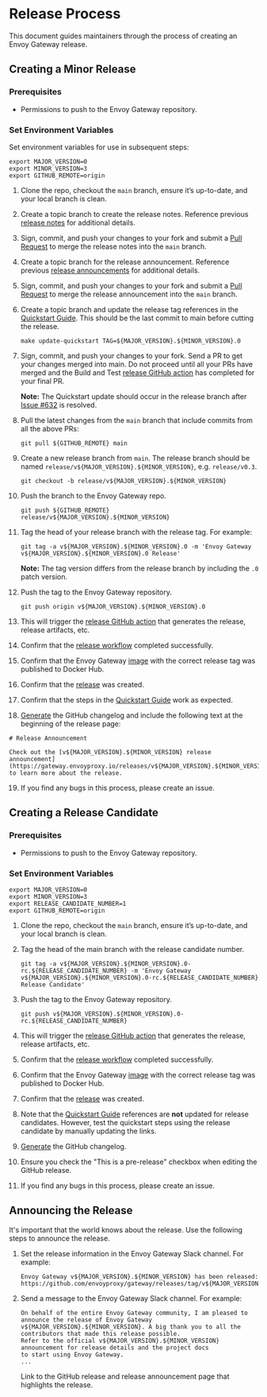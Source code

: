 # Release Process

This document guides maintainers through the process of creating an Envoy Gateway release.

## Creating a Minor Release

### Prerequisites

- Permissions to push to the Envoy Gateway repository.

### Set Environment Variables

Set environment variables for use in subsequent steps:

```shell
export MAJOR_VERSION=0
export MINOR_VERSION=3
export GITHUB_REMOTE=origin
```

1. Clone the repo, checkout the `main` branch, ensure it’s up-to-date, and your local branch is clean.
2. Create a topic branch to create the release notes. Reference previous [release notes][] for additional details.
3. Sign, commit, and push your changes to your fork and submit a [Pull Request][] to merge the release notes into the
   `main` branch.
4. Create a topic branch for the release announcement. Reference previous [release announcements][] for additional
   details.
5. Sign, commit, and push your changes to your fork and submit a [Pull Request][] to merge the release announcement
   into the `main` branch.
6. Create a topic branch and update the release tag references in the [Quickstart Guide][]. This should be the last
   commit to main before cutting the release.

   ```shell
   make update-quickstart TAG=${MAJOR_VERSION}.${MINOR_VERSION}.0
   ```

7. Sign, commit, and push your changes to your fork. Send a PR to get your changes merged into main. Do not proceed
   until all your PRs have merged and the Build and Test [release GitHub action][] has completed for your final PR.

   __Note:__ The Quickstart update should occur in the release branch after [Issue #632][] is resolved.

8. Pull the latest changes from the `main` branch that include commits from all the above PRs:

   ```shell
   git pull ${GITHUB_REMOTE} main
   ```

9. Create a new release branch from `main`. The release branch should be named
   `release/v${MAJOR_VERSION}.${MINOR_VERSION}`, e.g. `release/v0.3`.

   ```shell
   git checkout -b release/v${MAJOR_VERSION}.${MINOR_VERSION}
   ```

10. Push the branch to the Envoy Gateway repo.

    ```shell
    git push ${GITHUB_REMOTE} release/v${MAJOR_VERSION}.${MINOR_VERSION}
    ```

11. Tag the head of your release branch with the release tag. For example:

    ```shell
    git tag -a v${MAJOR_VERSION}.${MINOR_VERSION}.0 -m 'Envoy Gateway v${MAJOR_VERSION}.${MINOR_VERSION}.0 Release'
    ```

    __Note:__ The tag version differs from the release branch by including the `.0` patch version.

12. Push the tag to the Envoy Gateway repository.

     ```shell
     git push origin v${MAJOR_VERSION}.${MINOR_VERSION}.0
     ```

13. This will trigger the [release GitHub action][] that generates the release, release artifacts, etc.
14. Confirm that the [release workflow][] completed successfully.
15. Confirm that the Envoy Gateway [image][] with the correct release tag was published to Docker Hub.
16. Confirm that the [release][] was created.
17. Confirm that the steps in the [Quickstart Guide][] work as expected.
18. [Generate][] the GitHub changelog and include the following text at the beginning of the release page:

   ```console
   # Release Announcement

   Check out the [v${MAJOR_VERSION}.${MINOR_VERSION} release announcement]
   (https://gateway.envoyproxy.io/releases/v${MAJOR_VERSION}.${MINOR_VERSION}.html) to learn more about the release.
   ```

19. If you find any bugs in this process, please create an issue.

## Creating a Release Candidate

### Prerequisites

- Permissions to push to the Envoy Gateway repository.

### Set Environment Variables

```shell
export MAJOR_VERSION=0
export MINOR_VERSION=3
export RELEASE_CANDIDATE_NUMBER=1
export GITHUB_REMOTE=origin
```

1. Clone the repo, checkout the `main` branch, ensure it’s up-to-date, and your local branch is clean.
5. Tag the head of the main branch with the release candidate number.

   ```shell
   git tag -a v${MAJOR_VERSION}.${MINOR_VERSION}.0-rc.${RELEASE_CANDIDATE_NUMBER} -m 'Envoy Gateway v${MAJOR_VERSION}.${MINOR_VERSION}.0-rc.${RELEASE_CANDIDATE_NUMBER} Release Candidate'
   ```

6. Push the tag to the Envoy Gateway repository.

   ```shell
   git push v${MAJOR_VERSION}.${MINOR_VERSION}.0-rc.${RELEASE_CANDIDATE_NUMBER}
   ```

7. This will trigger the [release GitHub action][] that generates the release, release artifacts, etc.
8. Confirm that the [release workflow][] completed successfully.
9. Confirm that the Envoy Gateway [image][] with the correct release tag was published to Docker Hub.
10. Confirm that the [release][] was created.
11. Note that the [Quickstart Guide][] references are __not__ updated for release candidates. However, test
    the quickstart steps using the release candidate by manually updating the links.
12. [Generate][] the GitHub changelog.
13. Ensure you check the "This is a pre-release" checkbox when editing the GitHub release.
14. If you find any bugs in this process, please create an issue.

## Announcing the Release

It's important that the world knows about the release. Use the following steps to announce the release.

1. Set the release information in the Envoy Gateway Slack channel. For example:

   ```shell
   Envoy Gateway v${MAJOR_VERSION}.${MINOR_VERSION} has been released: https://github.com/envoyproxy/gateway/releases/tag/v${MAJOR_VERSION}.${MINOR_VERSION}.0
   ```

2. Send a message to the Envoy Gateway Slack channel. For example:

   ```shell
   On behalf of the entire Envoy Gateway community, I am pleased to announce the release of Envoy Gateway
   v${MAJOR_VERSION}.${MINOR_VERSION}. A big thank you to all the contributors that made this release possible.
   Refer to the official v${MAJOR_VERSION}.${MINOR_VERSION} announcement for release details and the project docs
   to start using Envoy Gateway.
   ...
   ```

   Link to the GitHub release and release announcement page that highlights the release.

[release notes]: https://github.com/envoyproxy/gateway/tree/main/release-notes
[Pull Request]: https://github.com/envoyproxy/gateway/pulls
[Quickstart Guide]: https://github.com/envoyproxy/gateway/blob/main/docs/user/quickstart.md
[release GitHub action]: https://github.com/envoyproxy/gateway/blob/main/.github/workflows/release.yaml
[release workflow]: https://github.com/envoyproxy/gateway/actions/workflows/release.yaml
[image]: https://hub.docker.com/r/envoyproxy/gateway/tags
[release]: https://github.com/envoyproxy/gateway/releases
[Generate]: https://docs.github.com/en/repositories/releasing-projects-on-github/automatically-generated-release-notes
[release announcements]: https://github.com/envoyproxy/gateway/blob/main/docs/releases/v0.2.md
[Issue #632]: https://github.com/envoyproxy/gateway/issues/632
